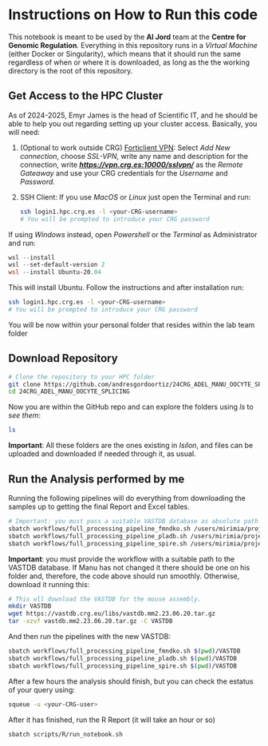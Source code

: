 # Instructions on How to Run this code
This notebook is meant to be used by the **Al Jord** team at the **Centre for Genomic Regulation**. Everything in this repository runs in a *Virtual Machine* (either Docker or Singularity), which means that it should run the same regardless of when or where it is downloaded, as long as the the working directory is the root of this repository.

## Get Access to the HPC Cluster
As of 2024-2025, Emyr James is the head of Scientific IT, and he should be able to help you out regarding setting up your cluster access. Basically, you will need:
1. (Optional to work outside CRG) [Forticlient VPN](https://www.fortinet.com/lat/support/product-downloads): Select *Add New connection*, choose *SSL-VPN*, write any name and description for the connection, write ***https://vpn.crg.es:10000/sslvpn/*** as the *Remote Gateaway* and use your CRG credentials for the *Username* and *Password*.
2. SSH Client: If you use *MacOS* or *Linux* just open the Terminal and run:

    ```bash
    ssh login1.hpc.crg.es -l <your-CRG-username>
    # You will be prompted to introduce your CRG password
    ```
If using *Windows* instead, open *Powershell* or the *Terminal* as Administrator and run:

```powershell
wsl --install
wsl --set-default-version 2
wsl --install Ubuntu-20.04
```
This will install Ubuntu. Follow the instructions and after installation run:

```bash
ssh login1.hpc.crg.es -l <your-CRG-username>
# You will be prompted to introduce your CRG password
```
You will be now within your personal folder that resides within the lab team folder

## Download Repository

```bash
# Clone the repository to your HPC folder
git clone https://github.com/andresgordoortiz/24CRG_ADEL_MANU_OOCYTE_SPLICING.git
cd 24CRG_ADEL_MANU_OOCYTE_SPLICING
```

Now you are within the GitHub repo and can explore the folders using *ls* to *see them*:

```bash
ls
```

**Important**: All these folders are the ones existing in *Isilon*, and files can be uploaded and downloaded if needed through it, as usual.

## Run the Analysis performed by me
Running the following pipelines will do everything from downloading the samples up to getting the final Report and Excel tables.

```bash
# Important: you must pass a suitable VASTDB database as absolute path to run the pipelines
sbatch workflows/full_processing_pipeline_fmndko.sh /users/mirimia/projects/vast-tools/VASTDB
sbatch workflows/full_processing_pipeline_pladb.sh /users/mirimia/projects/vast-tools/VASTDB
sbatch workflows/full_processing_pipeline_spire.sh /users/mirimia/projects/vast-tools/VASTDB
```
**Important**: you must provide the workflow with a suitable path to the VASTDB database. If Manu has not changed it there should be one on his folder and, therefore, the code above should run smoothly. Otherwise, download it running this:

```bash
# This wll download the VASTDB for the mouse assembly.
mkdir VASTDB
wget https://vastdb.crg.eu/libs/vastdb.mm2.23.06.20.tar.gz
tar -xzvf vastdb.mm2.23.06.20.tar.gz -C VASTDB
```
And then run the pipelines with the new VASTDB:

```bash
sbatch workflows/full_processing_pipeline_fmndko.sh $(pwd)/VASTDB
sbatch workflows/full_processing_pipeline_pladb.sh $(pwd)/VASTDB
sbatch workflows/full_processing_pipeline_spire.sh $(pwd)/VASTDB
```

After a few hours the analysis should finish, but you can check the estatus of your query using:

```bash
squeue -u <your-CRG-user>
```
After it has finished, run the R Report (it will take an hour or so)

```bash
sbatch scripts/R/run_notebook.sh
```

